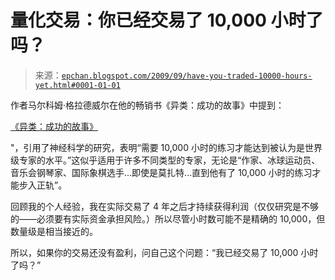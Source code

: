 <!--yml

分类：未分类

日期：2024-05-12 19:06:32

-->

# 量化交易：你已经交易了 10,000 小时了吗？

> 来源：[`epchan.blogspot.com/2009/09/have-you-traded-10000-hours-yet.html#0001-01-01`](http://epchan.blogspot.com/2009/09/have-you-traded-10000-hours-yet.html#0001-01-01)

作者马尔科姆·格拉德威尔在他的畅销书《异类：成功的故事》中提到：

[《异类：成功的故事》](http://www.amazon.com/gp/product/0316017922?ie=UTF8&tag=quantitativet-20&linkCode=as2&camp=1789&creative=9325&creativeASIN=0316017922%22)

"，引用了神经科学的研究，表明“需要 10,000 小时的练习才能达到被认为是世界级专家的水平。”这似乎适用于许多不同类型的专家，无论是“作家、冰球运动员、音乐会钢琴家、国际象棋选手...即使是莫扎特...直到他有了 10,000 小时的练习才能步入正轨”。

回顾我的个人经验，我在实际交易了 4 年之后才持续获得利润（仅仅研究是不够的——必须要有实际资金承担风险。）所以尽管小时数可能不是精确的 10,000，但数量级是相当接近的。

所以，如果你的交易还没有盈利，问自己这个问题：“我已经交易了 10,000 小时了吗？”
